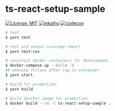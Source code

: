 # ts-react-setup-sample

[![License: MIT](https://img.shields.io/badge/License-MIT-blue.svg)](https://opensource.org/licenses/MIT)
[![mkaiho](https://circleci.com/gh/mkaiho/ts-react-setup-sample.svg?style=shield)](https://app.circleci.com/pipelines/github/mkaiho/ts-react-setup-sample)
[![codecov](https://codecov.io/gh/mkaiho/ts-react-setup-sample/branch/main/graph/badge.svg?token=6TXFXUVBRL)](https://codecov.io/gh/mkaiho/ts-react-setup-sample)

```bash
# test
$ yarn test

# test and output coverage report
$ yarn test:cov

# construct docker containers for development.
$ docker-compose up --build -d
## execute follows after log in container.
$ yarn start

# build for production.
$ yarn build

# build doccker image for production.
$ docker build --rm -t ts-react-setup-sample .
```
